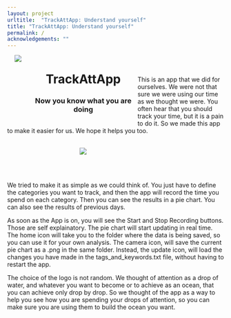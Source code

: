 ```yaml
---
layout: project
urltitle:  "TrackAttApp: Understand yourself"
title: "TrackAttApp: Understand yourself"
permalink: /
acknowledgements: ""
---
```


<center>
<div  class="row">
   <div id="A" style="float:left; width: 10%;">
      <img src="{{ "/static/img/banner/tratapp.png" | prepend:site.baseurl }}">
   </div>
   <div id="B" style="float: left; width: 50%;">
      <center><h1>TrackAttApp</h1></center>
        <center><h3>Now you know what you are doing</h3></center>
   </div>
</div>
</center>

<br><br>

This is an app that we did for ourselves. We were not that sure we were using our time
as we thought we were. You often hear that you should track your time, but it is a pain
to do it. So we made this app to make it easier for us. We hope it helps you too.

<br>

<div style="overflow: hidden; text-align:center; width: 70%;">  
<img src="{{ "/static/img/banner/trackattapp_eg.png" | prepend:site.baseurl }}" class="center">
</div>

<br><br>

We tried to make it as simple as we could think of. You just have to define the categories
you want to track, and then the app will record the time you spend on each category. Then
you can see the results in a pie chart. You can also see the results of previous days.

As soon as the App is on, you will see the Start and Stop Recording buttons. Those are
self explainatory. The
pie chart will start updating in real time. The home icon will take you to the folder 
where the data is being
saved, so you can use it for your own analysis. The camera icon, will save the current pie
chart as a .png in the same folder. Instead, the update icon, will load the changes you have 
made in the tags_and_keywords.txt file, without having to restart the app.


The choice of the logo is not random. We thought of attention as a drop of water, and
whatever you want to become or to achieve as an ocean, that you can achieve only drop by
drop. So we thought of the app as a way to help you see how you are spending your drops
of attention, so you can make sure you are using them to build the ocean you want.


<br><br><br><br><br><br><br><br><br><br><br>
